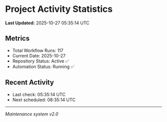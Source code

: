 # Project Activity Statistics

**Last Updated:** 2025-10-27 05:35:14 UTC

## Metrics
- Total Workflow Runs: 117
- Current Date: 2025-10-27
- Repository Status: Active ✅
- Automation Status: Running ✅

## Recent Activity
- Last check: 05:35:14 UTC
- Next scheduled: 08:35:14 UTC

---
*Maintenance system v2.0*
